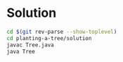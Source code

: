 # Solution

``` bash
cd $(git rev-parse --show-toplevel)
cd planting-a-tree/solution
javac Tree.java
java Tree
```